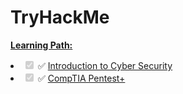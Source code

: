 # TryHackMe

<b><u>Learning Path:</u></b>
<li class="task-list-item"><input type="checkbox" id="" disabled="" class="task-list-item-checkbox" checked=""> ✅ <a href="https://github.com/rave007/TryHackMe/blob/main/Certificates/THM-DKRFIEIRJG.png">Introduction to Cyber Security</a></li>
<li class="task-list-item"><input type="checkbox" id="" disabled="" class="task-list-item-checkbox" checked=""> ✅ <a href="https://github.com/rave007/TryHackMe/blob/main/Certificates/THM-IE2KR88MZ1.png">CompTIA Pentest+</a></li>
